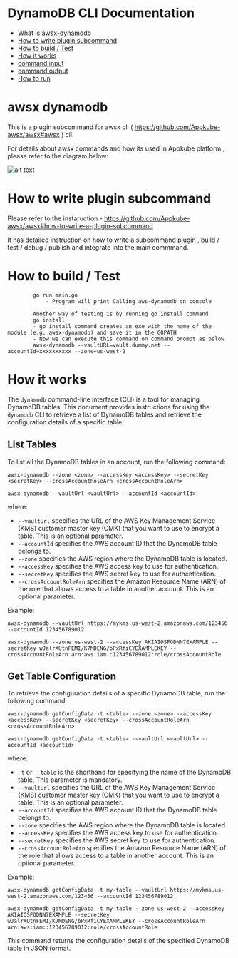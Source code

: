 # DynamoDB CLI Documentation

- [What is awsx-dynamodb](#awsx-dynamodb)
- [How to write plugin subcommand](#how-to-write-plugin-subcommand)
- [How to build / Test](#how-to-build--test)
- [How it works](#How-it-works)
- [command input](#command-input)
- [command output](#command-output)
- [How to run ](#how-to-run)

# awsx dynamodb
This is a plugin subcommand for awsx cli ( https://github.com/Appkube-awsx/awsx#awsx ) cli.

For details about awsx commands and how its used in Appkube platform , please refer to the diagram below:

![alt text](https://raw.githubusercontent.com/AppkubeCloud/appkube-architectures/main/LayeredArchitecture.svg)


# How to write plugin subcommand 
Please refer to the instaruction -
https://github.com/Appkube-awsx/awsx#how-to-write-a-plugin-subcommand

It has detailed instruction on how to write a subcommand plugin , build / test / debug  / publish and integrate into the main commmand.

# How to build / Test
            go run main.go
                - Program will print Calling aws-dynamodb on console 

            Another way of testing is by running go install command
            go install
            - go install command creates an exe with the name of the module (e.g. awsx-dynamodb) and save it in the GOPATH
            - Now we can execute this command on command prompt as below
            awsx-dynamodb --vaultURL=vault.dummy.net --accountId=xxxxxxxxxx --zone=us-west-2


# How it works

The `dynamodb` command-line interface (CLI) is a tool for managing DynamoDB tables. This document provides instructions for using the `dynamodb` CLI to retrieve a list of DynamoDB tables and retrieve the configuration details of a specific table.

## List Tables

To list all the DynamoDB tables in an account, run the following command:

    awsx-dynamodb --zone <zone> --accessKey <accessKey> --secretKey <secretKey> --crossAccountRoleArn <crossAccountRoleArn>
  
    awsx-dynamodb --vaultUrl <vaultUrl> --accountId <accountId> 


where:
- `--vaultUrl` specifies the URL of the AWS Key Management Service (KMS) customer master key (CMK) that you want to use to encrypt a table. This is an optional parameter. 
- `--accountId` specifies the AWS account ID that the DynamoDB table belongs to.
- `--zone` specifies the AWS region where the DynamoDB table is located.
- `--accessKey` specifies the AWS access key to use for authentication.
- `--secretKey` specifies the AWS secret key to use for authentication.
- `--crossAccountRoleArn` specifies the Amazon Resource Name (ARN) of the role that allows access to a table in another account. This is an optional parameter.

Example:

    awsx-dynamodb --vaultUrl https://mykms.us-west-2.amazonaws.com/123456 --accountId 123456789012 
  
    awsx-dynamodb --zone us-west-2 --accessKey AKIAIOSFODNN7EXAMPLE --secretKey wJalrXUtnFEMI/K7MDENG/bPxRfiCYEXAMPLEKEY --crossAccountRoleArn arn:aws:iam::123456789012:role/crossAccountRole

## Get Table Configuration

To retrieve the configuration details of a specific DynamoDB table, run the following command:

    awsx-dynamodb getConfigData -t <table> --zone <zone> --accessKey <accessKey> --secretKey <secretKey> --crossAccountRoleArn <crossAccountRoleArn>
   
    awsx-dynamodb getConfigData -t <table> --vaultUrl <vaultUrl> --accountId <accountId> 

where:
- `-t` or `--table` is the shorthand for specifying the name of the DynamoDB table. This parameter is mandatory.
- `--vaultUrl` specifies the URL of the AWS Key Management Service (KMS) customer master key (CMK) that you want to use to encrypt a table. This is an optional parameter. 
- `--accountId` specifies the AWS account ID that the DynamoDB table belongs to.
- `--zone` specifies the AWS region where the DynamoDB table is located.
- `--accessKey` specifies the AWS access key to use for authentication.
- `--secretKey` specifies the AWS secret key to use for authentication.
- `--crossAccountRoleArn` specifies the Amazon Resource Name (ARN) of the role that allows access to a table in another account. This is an optional parameter.

Example:

    awsx-dynamodb getConfigData -t my-table --vaultUrl https://mykms.us-west-2.amazonaws.com/123456 --accountId 123456789012 
 
    awsx-dynamodb getConfigData -t my-table --zone us-west-2 --accessKey AKIAIOSFODNN7EXAMPLE --secretKey wJalrXUtnFEMI/K7MDENG/bPxRfiCYEXAMPLEKEY --crossAccountRoleArn arn:aws:iam::123456789012:role/crossAccountRole

This command returns the configuration details of the specified DynamoDB table in JSON format.
